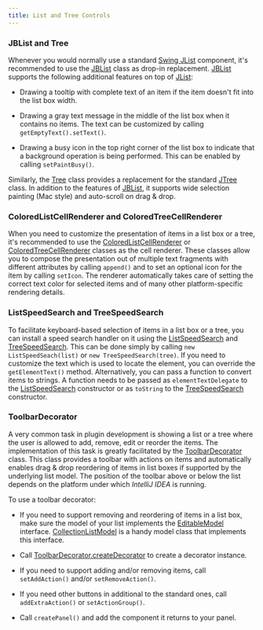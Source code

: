```yaml
---
title: List and Tree Controls
---
```



### JBList and Tree

Whenever you would normally use a standard
[Swing JList](http://docs.oracle.com/javase/8/docs/api/javax/swing/JList.html)
component, it's recommended to use the
[JBList](https://github.com/JetBrains/intellij-community/blob/master/platform/platform-api/src/com/intellij/ui/components/JBList.java)
class as drop-in replacement.
[JBList](https://github.com/JetBrains/intellij-community/blob/master/platform/platform-api/src/com/intellij/ui/components/JBList.java)
supports the following additional features on top of
[JList](http://docs.oracle.com/javase/8/docs/api/javax/swing/JList.html):

*  Drawing a tooltip with complete text of an item if the item doesn't fit into the list box width.

*  Drawing a gray text message in the middle of the list box when it contains no items.
   The text can be customized by calling `getEmptyText().setText()`.

*  Drawing a busy icon in the top right corner of the list box to indicate that a background operation is being performed.
   This can be enabled by calling `setPaintBusy()`.

Similarly, the
[Tree](https://github.com/JetBrains/intellij-community/blob/master/platform/platform-api/src/com/intellij/ui/treeStructure/Tree.java)
class provides a replacement for the standard
[JTree](http://docs.oracle.com/javase/8/docs/api/javax/swing/JTree.html)
class.
In addition to the features of
[JBList](https://github.com/JetBrains/intellij-community/blob/master/platform/platform-api/src/com/intellij/ui/components/JBList.java),
it supports wide selection painting (Mac style) and auto-scroll on drag & drop.

### ColoredListCellRenderer and ColoredTreeCellRenderer

When you need to customize the presentation of items in a list box or a tree, it's recommended to use the
[ColoredListCellRenderer](https://github.com/JetBrains/intellij-community/blob/master/platform/platform-api/src/com/intellij/ui/ColoredListCellRenderer.java)
or
[ColoredTreeCellRenderer](https://github.com/JetBrains/intellij-community/blob/master/platform/platform-api/src/com/intellij/ui/ColoredTreeCellRenderer.java)
classes as the cell renderer.
These classes allow you to compose the presentation out of multiple text fragments with different attributes by calling `append()` and to set an optional icon for the item by calling `setIcon`.
The renderer automatically takes care of setting the correct text color for selected items and of many other platform-specific rendering details.

### ListSpeedSearch and TreeSpeedSearch

To facilitate keyboard-based selection of items in a list box or a tree, you can install a speed search handler on it using the
[ListSpeedSearch](https://github.com/JetBrains/intellij-community/blob/master/platform/platform-impl/src/com/intellij/ui/ListSpeedSearch.java)
and
[TreeSpeedSearch](https://github.com/JetBrains/intellij-community/blob/master/platform/platform-impl/src/com/intellij/ui/TreeSpeedSearch.java).
This can be done simply by calling `new ListSpeedSeach(list)` or `new TreeSpeedSearch(tree)`.
If you need to customize the text which is used to locate the element, you can override the `getElementText()` method.
Alternatively, you can pass a function to convert items to strings.
A function needs to be passed as `elementTextDelegate` to the
[ListSpeedSearch](https://github.com/JetBrains/intellij-community/blob/master/platform/platform-impl/src/com/intellij/ui/ListSpeedSearch.java)
constructor or as `toString` to the
[TreeSpeedSearch](https://github.com/JetBrains/intellij-community/blob/master/platform/platform-impl/src/com/intellij/ui/TreeSpeedSearch.java)
constructor.

### ToolbarDecorator

A very common task in plugin development is showing a list or a tree where the user is allowed to add, remove, edit or reorder the items.
The implementation of this task is greatly facilitated by the
[ToolbarDecorator](https://github.com/JetBrains/intellij-community/blob/master/platform/platform-api/src/com/intellij/ui/ToolbarDecorator.java)
class.
This class provides a toolbar with actions on items and automatically enables drag & drop reordering of items in list boxes if supported by the underlying list model.
The position of the toolbar above or below the list depends on the platform under which *IntelliJ IDEA* is running.

To use a toolbar decorator:

*  If you need to support removing and reordering of items in a list box, make sure the model of your list implements the
   [EditableModel](https://github.com/JetBrains/intellij-community/blob/master/platform/util/src/com/intellij/util/ui/EditableModel.java)
   interface.
   [CollectionListModel](https://github.com/JetBrains/intellij-community/blob/master/platform/platform-api/src/com/intellij/ui/CollectionListModel.java)
   is a handy model class that implements this interface.

*  Call
   [ToolbarDecorator.createDecorator](https://github.com/JetBrains/intellij-community/blob/master/platform/platform-api/src/com/intellij/ui/ToolbarDecorator.java)
   to create a decorator instance.

*  If you need to support adding and/or removing items, call `setAddAction()` and/or `setRemoveAction()`.

*  If you need other buttons in additional to the standard ones, call `addExtraAction()` or `setActionGroup()`.

*  Call `createPanel()` and add the component it returns to your panel.

<!--
### AbstractTreeBuilder and AbstractTreeStructure
TODO link to tutorial
-->



